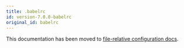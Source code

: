 ```yaml
---
title: .babelrc
id: version-7.0.0-babelrc
original_id: babelrc
---
```


This documentation has been moved to [file-relative configuration docs](config-files.md#file-relative-configuration).
